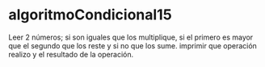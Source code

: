 # algoritmoCondicional15
Leer 2 números; si son iguales que los multiplique, si el primero es mayor que el segundo que los reste y si no que los sume. imprimir que operación realizo y el resultado de la operación.
